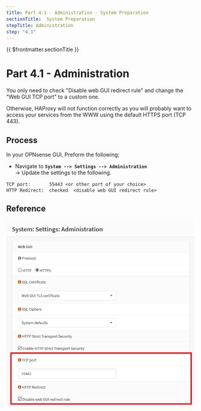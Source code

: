 ```yaml
---
title: Part 4.1 - Administration - System Preparation
sectionTitle:  System Preparation
stepTitle: Administration
step: "4.1"
---
```


{{ $frontmatter.sectionTitle }}
# Part 4.1 - Administration

You only need to check "Disable web GUI redirect rule" and change the "Web GUI TCP port" to a custom one.

Otherwise, HAProxy will not function correctly as you will probably want to access your services from the WWW using the default HTTPS port (TCP 443).

## Process

In your OPNsense GUI, Preform the following;

- Navigate to **`System --> Settings --> Administration`**  
    -> Update the settings to the following.
 
```text
TCP port:       55443 <or other port of your choice>
HTTP Redirect:  checked  <disable web GUI redirect rule>

```

## Reference
![P003-001-ACME-Settings](assets/P004-001-System-Settings-Administration.png)